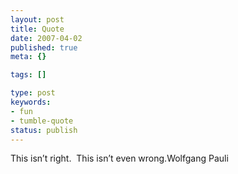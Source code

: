 ```yaml
---
layout: post
title: Quote
date: 2007-04-02
published: true
meta: {}

tags: []

type: post
keywords:
- fun
- tumble-quote
status: publish
---
```

<!-- blockquote  -->This isn&#8217;t right.  This isn&#8217;t even wrong.<!-- endblockquote  -->Wolfgang Pauli
